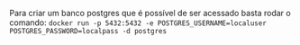 
Para criar um banco postgres que é possível de ser acessado basta rodar o comando: 
`docker run -p 5432:5432 -e POSTGRES_USERNAME=localuser POSTGRES_PASSWORD=localpass -d postgres`

